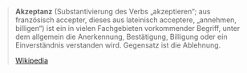 > **Akzeptanz** (Substantivierung des Verbs „akzeptieren“; aus französisch accepter, dieses aus lateinisch acceptere, „annehmen, billigen“) ist ein in vielen Fachgebieten vorkommender Begriff, unter dem allgemein die Anerkennung, Bestätigung, Billigung oder ein Einverständnis verstanden wird. Gegensatz ist die Ablehnung.
>
> [Wikipedia](https://de.wikipedia.org/wiki/Akzeptanz)
